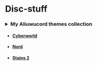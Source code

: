 # Disc-stuff

 

### <details><summary>My Aliuwucord themes collection </summary>

- #### [Cyberworld](https://github.com/Quinxxxx/Disc-stuff/blob/main/Cyberworld/README.md)
- #### [Nord](https://github.com/Quinxxxx/Disc-stuff/blob/main/Nord/README.md)
- #### [Stains 2](https://github.com/Quinxxxx/Disc-stuff/blob/main/Stains/README.md)

</details>

